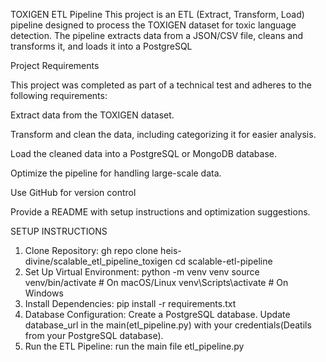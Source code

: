 TOXIGEN ETL Pipeline
This project is an ETL (Extract, Transform, Load) pipeline designed to process the TOXIGEN dataset for toxic language detection. The pipeline extracts data from a JSON/CSV file, cleans and transforms it, and loads it into a PostgreSQL 

Project Requirements

This project was completed as part of a technical test and adheres to the following requirements:

Extract data from the TOXIGEN dataset.

Transform and clean the data, including categorizing it for easier analysis.

Load the cleaned data into a PostgreSQL or MongoDB database.

Optimize the pipeline for handling large-scale data.

Use GitHub for version control

Provide a README with setup instructions and optimization suggestions.

SETUP INSTRUCTIONS

1) Clone Repository:
   gh repo clone heis-divine/scalable_etl_pipeline_toxigen
   cd scalable-etl-pipeline
2) Set Up Virtual Environment:
   python -m venv venv
   source venv/bin/activate  # On macOS/Linux
   venv\Scripts\activate     # On Windows
3) Install Dependencies:
   pip install -r requirements.txt
4) Database Configuration:
   Create a PostgreSQL database.
   Update database_url in the main(etl_pipeline.py) with your credentials(Deatils from your PostgreSQL database).
5) Run the ETL Pipeline:
   run the main file etl_pipeline.py
